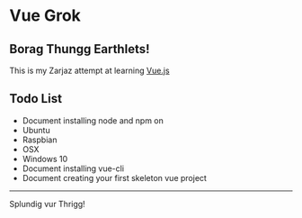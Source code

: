 # Vue Grok

## Borag Thungg Earthlets!

This is my Zarjaz attempt at learning [Vue.js](https://vuejs.org/)

## Todo List

* Document installing node and npm on 
 * Ubuntu
 * Raspbian
 * OSX
 * Windows 10
* Document installing vue-cli
* Document creating your first skeleton vue project

---

Splundig vur Thrigg!
